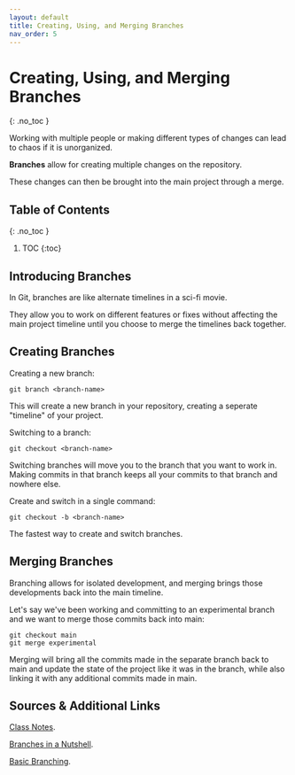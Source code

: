 ```yaml
---
layout: default
title: Creating, Using, and Merging Branches
nav_order: 5
---
```


<!-- prettier-ignore-start -->

# Creating, Using, and Merging Branches 
{: .no_toc }

Working with multiple people or making different types of changes can lead to chaos if it is unorganized.

**Branches** allow for creating multiple changes on the repository.

These changes can then be brought into the main project through a merge.

## Table of Contents
{: .no_toc }

1. TOC
{:toc}

<!-- prettier-ignore-end -->

## Introducing Branches

In Git, branches are like alternate timelines in a sci-fi movie.

They allow you to work on different features or fixes without affecting the main project timeline until you choose to merge the timelines back together.

## Creating Branches

Creating a new branch:

```
git branch <branch-name>
```

This will create a new branch in your repository, creating a seperate "timeline" of your project.

Switching to a branch:

```
git checkout <branch-name>
```

Switching branches will move you to the branch that you want to work in. Making commits in that branch keeps all your commits to that branch and nowhere else.

Create and switch in a single command:

```
git checkout -b <branch-name>
```

The fastest way to create and switch branches.

## Merging Branches

Branching allows for isolated development, and merging brings those developments
back into the main timeline.

Let's say we've been working and committing to an experimental branch and we want to merge those commits back into main:

```
git checkout main
git merge experimental
```

Merging will bring all the commits made in the separate branch back to main and update the state of the project like it was in the branch, while also linking it with any additional commits made in main.

## Sources & Additional Links
[Class Notes](https://learn.rrc.ca/d2l/le/content/645955/viewContent/10531990/View).

[Branches in a Nutshell](https://git-scm.com/book/en/v2/Git-Branching-Branches-in-a-Nutshell).

[Basic Branching](https://git-scm.com/book/en/v2/Git-Branching-Basic-Branching-and-Merging).